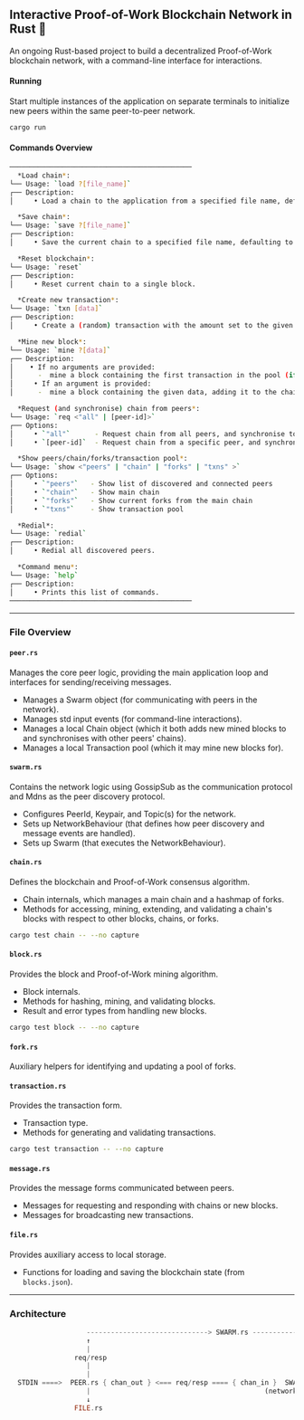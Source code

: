 ##  Interactive Proof-of-Work Blockchain Network in Rust 🦀

An ongoing Rust-based project to build a decentralized Proof-of-Work blockchain network, with a command-line interface for interactions.

#### Running

Start multiple instances of the application on separate terminals to initialize new peers within the same peer-to-peer network.

```sh
cargo run
```
<!-- (RUST_LOG=info cargo run --bin main) -->

#### Commands Overview
```sh
─────────────────────────────────────────────
  *Load chain*:
└── Usage: `load ?[file_name]`
┌── Description:
│     • Load a chain to the application from a specified file name, defaulting to the file name `blocks.json`.

  *Save chain*:
└── Usage: `save ?[file_name]`
┌── Description:
│     • Save the current chain to a specified file name, defaulting to the file name `blocks.json`.

  *Reset blockchain*:
└── Usage: `reset`
┌── Description:
│     • Reset current chain to a single block.

  *Create new transaction*:
└── Usage: `txn [data]`
┌── Description:
│     • Create a (random) transaction with the amount set to the given data, adding it to the pool, and broadcasting it to other peers.

  *Mine new block*:
└── Usage: `mine ?[data]`
┌── Description:
│    • If no arguments are provided:
│      -  mine a block containing the first transaction in the pool (if any), adding it to the chain, and broadcasting it to other peers.
│     • If an argument is provided:
│      -  mine a block containing the given data, adding it to the chain, and broadcasting it to other peers.

  *Request (and synchronise) chain from peers*:
└── Usage: `req <"all" | [peer-id]>`
┌── Options:
│     • `"all"`      - Request chain from all peers, and synchronise to the most up-to-date chain
│     • `[peer-id]`  - Request chain from a specific peer, and synchronise to the most up-to-date chain

  *Show peers/chain/forks/transaction pool*:
└── Usage: `show <"peers" | "chain" | "forks" | "txns" >`
┌── Options:
│     • `"peers"`   - Show list of discovered and connected peers
│     • `"chain"`   - Show main chain
│     • `"forks"`   - Show current forks from the main chain
│     • `"txns"`    - Show transaction pool

  *Redial*:
└── Usage: `redial`
┌── Description:
│     • Redial all discovered peers.

  *Command menu*:
└── Usage: `help`
┌── Description:
│     • Prints this list of commands.
─────────────────────────────────────────────
```

---
### File Overview

#### `peer.rs`
Manages the core peer logic, providing the main application loop and interfaces for sending/receiving messages.
- Manages a Swarm object (for communicating with peers in the network).
- Manages std input events (for command-line interactions).
- Manages a local Chain object (which it both adds new mined blocks to and synchronises with other peers' chains).
- Manages a local Transaction pool (which it may mine new blocks for).

#### `swarm.rs`
Contains the network logic using GossipSub as the communication protocol and Mdns as the peer discovery protocol.
- Configures PeerId, Keypair, and Topic(s) for the network.
- Sets up NetworkBehaviour (that defines how peer discovery and message events are handled).
- Sets up Swarm (that executes the NetworkBehaviour).

#### `chain.rs`
Defines the blockchain and Proof-of-Work consensus algorithm.
- Chain internals, which manages a main chain and a hashmap of forks.
- Methods for accessing, mining, extending, and validating a chain's blocks with respect to other blocks, chains, or forks.

```sh
cargo test chain -- --no capture
```

#### `block.rs`
Provides the block and Proof-of-Work mining algorithm.
- Block internals.
- Methods for hashing, mining, and validating blocks.
- Result and error types from handling new blocks.

```sh
cargo test block -- --no capture
```

#### `fork.rs`
Auxiliary helpers for identifying and updating a pool of forks.

#### `transaction.rs`
Provides the transaction form.
- Transaction type.
- Methods for generating and validating transactions.

```sh
cargo test transaction -- --no capture
```

#### `message.rs`
Provides the message forms communicated between peers.
- Messages for requesting and responding with chains or new blocks.
- Messages for broadcasting new transactions.

#### `file.rs`
Provides auxiliary access to local storage.
- Functions for loading and saving the blockchain state (from `blocks.json`).

---

### Architecture
```rs
                   ------------------------------> SWARM.rs ---------------------------->
                   ↑                                                                    |
                   |                                                                    |
                req/resp                                                             req/resp
                   |                                                                    |
                   |                                                                    ↓
  STDIN ====>  PEER.rs { chan_out } <=== req/resp ==== { chan_in }  SWARM.rs  <-- event <---   P2P_NETWORK
                   |                                           (network behaviour)
                   ↓
                FILE.rs
```

<!--
  Note:
  The Peer and NetworkBehaviour object never directly communicate. The Swarm is the intermediary that executes the one-way communication (the NetworkBehaviour sending messages to it the Peer via the local channel) describes in the code, when responding to events.
-->
